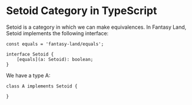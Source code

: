 Setoid Category in TypeScript
=============================

Setoid is a category in which we can make equivalences.  In Fantasy Land,
Setoid implements the following interface:

    const equals = 'fantasy-land/equals';
    
    interface Setoid {
        [equals](a: Setoid): boolean;
    }

We have a type A:

    class A implements Setoid {

    }